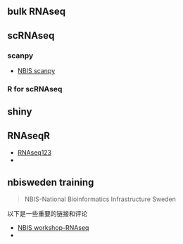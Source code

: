 ## bulk RNAseq

## scRNAseq

### scanpy

- [NBIS scanpy]()

### R for scRNAseq

## shiny

## RNAseqR

- [RNAseq123]()
- 

## nbisweden training

> NBIS-National Bioinformatics Infrastructure Sweden

以下是一些重要的链接和评论

- [NBIS workshop-RNAseq](https://nbisweden.github.io/workshop-RNAseq/)
- 
